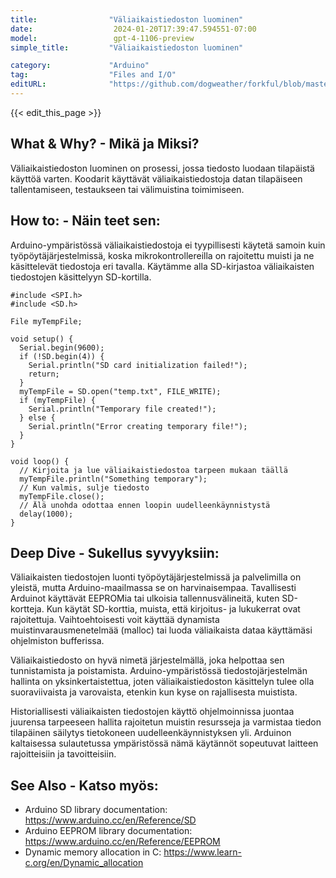 ```yaml
---
title:                "Väliaikaistiedoston luominen"
date:                  2024-01-20T17:39:47.594551-07:00
model:                 gpt-4-1106-preview
simple_title:         "Väliaikaistiedoston luominen"

category:             "Arduino"
tag:                  "Files and I/O"
editURL:              "https://github.com/dogweather/forkful/blob/master/content/fi/arduino/creating-a-temporary-file.md"
---
```


{{< edit_this_page >}}

## What & Why? - Mikä ja Miksi?
Väliaikaistiedoston luominen on prosessi, jossa tiedosto luodaan tilapäistä käyttöä varten. Koodarit käyttävät väliaikaistiedostoja datan tilapäiseen tallentamiseen, testaukseen tai välimuistina toimimiseen.

## How to: - Näin teet sen:
Arduino-ympäristössä väliaikaistiedostoja ei tyypillisesti käytetä samoin kuin työpöytäjärjestelmissä, koska mikrokontrollereilla on rajoitettu muisti ja ne käsittelevät tiedostoja eri tavalla. Käytämme alla SD-kirjastoa väliaikaisten tiedostojen käsittelyyn SD-kortilla.

```Arduino
#include <SPI.h>
#include <SD.h>

File myTempFile;

void setup() {
  Serial.begin(9600);
  if (!SD.begin(4)) {
    Serial.println("SD card initialization failed!");
    return;
  }
  myTempFile = SD.open("temp.txt", FILE_WRITE);
  if (myTempFile) {
    Serial.println("Temporary file created!");
  } else {
    Serial.println("Error creating temporary file!");
  }
}

void loop() {
  // Kirjoita ja lue väliaikaistiedostoa tarpeen mukaan täällä
  myTempFile.println("Something temporary");
  // Kun valmis, sulje tiedosto
  myTempFile.close();
  // Älä unohda odottaa ennen loopin uudelleenkäynnistystä
  delay(1000);
}
```

## Deep Dive - Sukellus syvyyksiin:
Väliaikaisten tiedostojen luonti työpöytäjärjestelmissä ja palvelimilla on yleistä, mutta Arduino-maailmassa se on harvinaisempaa. Tavallisesti Arduinot käyttävät EEPROMia tai ulkoisia tallennusvälineitä, kuten SD-kortteja. Kun käytät SD-korttia, muista, että kirjoitus- ja lukukerrat ovat rajoitettuja. Vaihtoehtoisesti voit käyttää dynamista muistinvarausmenetelmää (malloc) tai luoda väliaikaista dataa käyttämäsi ohjelmiston bufferissa.

Väliaikaistiedosto on hyvä nimetä järjestelmällä, joka helpottaa sen tunnistamista ja poistamista. Arduino-ympäristössä tiedostojärjestelmän hallinta on yksinkertaistettua, joten väliaikaistiedoston käsittelyn tulee olla suoraviivaista ja varovaista, etenkin kun kyse on rajallisesta muistista.

Historiallisesti väliaikaisten tiedostojen käyttö ohjelmoinnissa juontaa juurensa tarpeeseen hallita rajoitetun muistin resursseja ja varmistaa tiedon tilapäinen säilytys tietokoneen uudelleenkäynnistyksen yli. Arduinon kaltaisessa sulautetussa ympäristössä nämä käytännöt sopeutuvat laitteen rajoitteisiin ja tavoitteisiin.

## See Also - Katso myös:
- Arduino SD library documentation: https://www.arduino.cc/en/Reference/SD
- Arduino EEPROM library documentation: https://www.arduino.cc/en/Reference/EEPROM
- Dynamic memory allocation in C: https://www.learn-c.org/en/Dynamic_allocation
